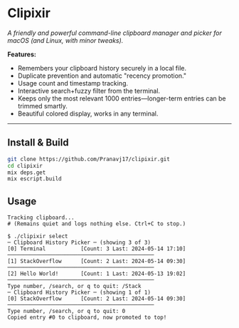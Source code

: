 # Clipixir

_A friendly and powerful command-line clipboard manager and picker for macOS (and Linux, with minor tweaks)._

**Features:**
- Remembers your clipboard history securely in a local file.
- Duplicate prevention and automatic "recency promotion."
- Usage count and timestamp tracking.
- Interactive search+fuzzy filter from the terminal.
- Keeps only the most relevant 1000 entries—longer-term entries can be trimmed smartly.
- Beautiful colored display, works in any terminal.

---

## **Install & Build**

```sh
git clone https://github.com/Pranavj17/clipixir.git
cd clipixir
mix deps.get
mix escript.build
```

## **Usage**

```Starting Clipixir
Tracking clipboard...
# (Remains quiet and logs nothing else. Ctrl+C to stop.)
```

```Picker
$ ./clipixir select
─ Clipboard History Picker ─ (showing 3 of 3)
[0] Terminal           [Count: 3 Last: 2024-05-14 17:10]
──────────────────────────────────────────────
[1] StackOverflow      [Count: 2 Last: 2024-05-14 09:30]
──────────────────────────────────────────────
[2] Hello World!       [Count: 1 Last: 2024-05-13 19:02]
──────────────────────────────────────────────
Type number, /search, or q to quit: /Stack
─ Clipboard History Picker ─ (showing 1 of 1)
[0] StackOverflow      [Count: 2 Last: 2024-05-14 09:30]
──────────────────────────────────────────────
Type number, /search, or q to quit: 0
Copied entry #0 to clipboard, now promoted to top!
```